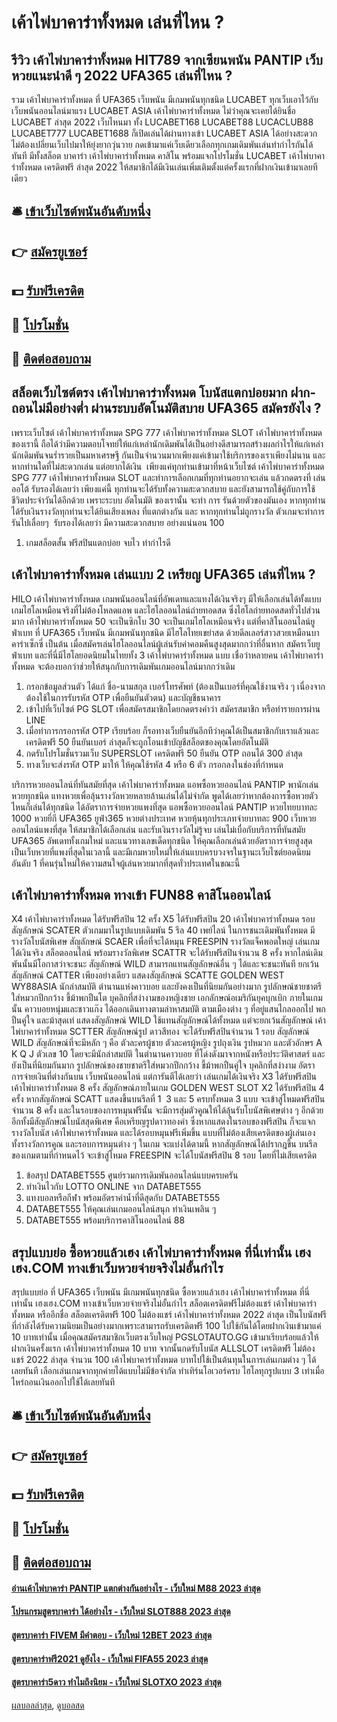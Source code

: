 # เค้าไพ่บาคาร่าทั้งหมด เล่นที่ไหน ?
## รีวิว เค้าไพ่บาคาร่าทั้งหมด HIT789 จากเซียนพนัน PANTIP เว็บหวยแนะนำดี ๆ 2022 UFA365 เล่นที่ไหน ?
รวม เค้าไพ่บาคาร่าทั้งหมด ที่ UFA365 เว็บพนัน มีเกมพนันทุกชนิด LUCABET ทุกเว็บเอาไว้กับเว็บพนันออนไลน์มาแรง LUCABET ASIA เค้าไพ่บาคาร่าทั้งหมด ไม่ว่าคุณจะเคยได้ยินชื่อ LUCABET ล่าสุด 2022 เว็บไหนมา ทั้ง LUCABET168 LUCABET88 LUCACLUB88 LUCABET777 LUCABET1688 ก็เปิดเล่นได้ผ่านทางเข้า LUCABET ASIA ได้อย่างสะดวก ไม่ต้องเปลี่ยนเว็บไปมาให้ยุ่งยากวุ่นวาย กดเข้ามาแค่เว็บเดียวเลือกทุกเกมเดิมพันเล่นทำกำไรกันได้ทันที มีทั้งสล็อต บาคาร่า เค้าไพ่บาคาร่าทั้งหมด คาสิโน พร้อมแจกโปรโมชั่น LUCABET เค้าไพ่บาคาร่าทั้งหมด เครดิตฟรี ล่าสุด 2022 ให้สมาชิกได้มีเงินเล่นเพิ่มเติมตั้งแต่ครั้งแรกที่ฝากเงินเข้ามาเลยทีเดียว

## 🛎 [เข้าเว็บไซต์พนันอันดับหนึ่ง](https://bit.ly/3SdLNi2)
## 👉 [สมัครยูเซอร์](https://bit.ly/3SdLNi2)
## 💵 [รับฟรีเครดิต](https://bit.ly/3dyRKHj)
## 👑 [โปรโมชั่น](https://bit.ly/3dyRKHj)
## 📱 [ติดต่อสอบถาม](https://bit.ly/3dyRKHj)

## สล็อตเว็บไซต์ตรง เค้าไพ่บาคาร่าทั้งหมด โบนัสแตกบ่อยมาก ฝาก-ถอนไม่มีอย่างต่ำ ผ่านระบบอัตโนมัติสบาย UFA365 สมัครยังไง ?
เพราะเว็บไซต์ เค้าไพ่บาคาร่าทั้งหมด SPG 777 เค้าไพ่บาคาร่าทั้งหมด SLOT เค้าไพ่บาคาร่าทั้งหมด ของเรานี้ ถือได้ว่ามีความตอบโจทย์ให้แก่เหล่านักเดิมพันได้เป็นอย่างดีสามารถสร้างผลกำไรให้แก่เหล่านักเดิมพันจนร่ำรวยเป็นมหาเศรษฐี กันเป็นจำนวนมากเพียงแค่เข้ามาใช้บริการของเราเพียงไม่นาน และหากท่านใดที่ไม่สะดวกเล่น แต่อยากได้เงิน  เพียงแค่ทุกท่านเข้ามาที่หน้าเว็บไซต์ เค้าไพ่บาคาร่าทั้งหมด SPG 777 เค้าไพ่บาคาร่าทั้งหมด SLOT และทำการเลือกเกมที่ทุกท่านอยากจะเล่น แล้วกดตรงที่ เล่นออโต้ รับรองได้เลยว่า เพียงแค่นี้ ทุกท่านจะได้รับทั้งความสะดวกสบาย และยังสามารถใช้คู่กับการใช้ชีวิตประจำวันได้อีกด้วย เพราะระบบ อัตโนมัติ ของเรานั้น จะทำ การ รันด้วยตัวของมันเอง หากทุกท่านได้รับเงินรางวัลทุกท่านจะได้ยินเสียงเพลง ที่แตกต่างกัน และ หากทุกท่านไม่ถูกรางวัล ตัวเกมจะทำการรันไปเลื่อยๆ  รับรองได้เลยว่า มีความสะดวกสบาย อย่างแน่นอน 100
1. เกมสล็อตสั้น ฟรีสปินแตกบ่อย จบไว ทำกำไรดี

## เค้าไพ่บาคาร่าทั้งหมด เล่นแบบ 2 เหรียญ UFA365 เล่นที่ไหน ?
HILO เค้าไพ่บาคาร่าทั้งหมด เกมพนันออนไลน์ที่อัพเดทและแทงได้เงินจริงๆ มีให้เลือกเล่นได้ทั้งแบบ เกมไฮโลเหมือนจริงที่ไม่ต้องโหลดแอพ และไฮโลออนไลน์ถ่ายทอดสด ซึ่งไฮโลถ่ายทอดสดทั่วไปส่วนมาก เค้าไพ่บาคาร่าทั้งหมด 50 จะเป็นซิกโบ 30 จะเป็นเกมไฮโลเหมือนจริง
แต่ที่คาสิโนออนไลน์ยูฟ่าเบท ที่ UFA365 เว็บพนัน มีเกมพนันทุกชนิด มีไฮโลไทยเขย่าสด ด้วยดีลเลอร์สาวสวยเหมือนบาคาร่าเซ็กซี่ เป็นต้น เมื่อสมัครเล่นไฮโลออนไลน์ผู้เล่นรับค่าคอมคืนสูงสุดมากกว่าที่อื่นหาก สมัครเว็บยูฟ่าเบท และที่นี่มีไฮโลยอดนิยมในไทยทั้ง 3 เค้าไพ่บาคาร่าทั้งหมด แบบ เชื่อว่าหลายคน เค้าไพ่บาคาร่าทั้งหมด จะต้องบอกว่าช่วยให้สนุกกับการเดิมพันเกมออนไลน์มากกว่าเดิม
1. กรอกข้อมูลส่วนตัว ได้แก่ ชื่อ-นามสกุล เบอร์โทรศัพท์ (ต้องเป็นเบอร์ที่คุณใช้งานจริง ๆ เนื่องจากต้องใช้ในการรับรหัส OTP เพื่อยืนยันตัวตน) และบัญชีธนาคาร
2. เข้าไปที่เว็บไซต์ PG SLOT เพื่อสมัครสมาชิกโดยกดตรงคำว่า สมัครสมาชิก หรือทำรายการผ่าน LINE
3. เมื่อทำการกรอกรหัส OTP เรียบร้อย ก็รอทางเว็บยืนยันอีกทีว่าคุณได้เป็นสมาชิกกับเราแล้วและเครดิตฟรี 50 ยืนยันเบอร์ ล่าสุดก็จะถูกโอนเข้าบัญชีสล็อตของคุณโดยอัตโนมัติ
4. กดรับโปรโมชั่นรวมเว็บ SUPERSLOT เครดิตฟรี 50 ยืนยัน OTP ถอนได้ 300 ล่าสุด
5. ทางเว็บจะส่งรหัส OTP มาให้ ให้คุณใช้รหัส 4 หรือ 6 ตัว กรอกลงในช่องที่กำหนด

บริการหวยออนไลน์ที่ทันสมัยที่สุด เค้าไพ่บาคาร่าทั้งหมด แอพซื้อหวยออนไลน์ PANTIP พานักเล่นหวยทุกชนิด แทงหวยเพื่อลุ้นรางวัลหวยหลายล้านเล่นได้ไม่จำกัด พูดได้เลยว่าหากต้องการซื้อหวยตัวไหนก็เล่นได้ทุกชนิด ได้อัตราการจ่ายหวยแพงที่สุด แอพซื้อหวยออนไลน์ PANTIP หวยไทยบาทละ 1000 หวยยี่กี UFA365 ยูฟ่า365 หวยต่างประเทศ หวยหุ้นทุกประเภทจ่ายบาทละ 900 เว็บหวยออนไลน์แพงที่สุด ให้สมาชิกได้เลือกเล่น และรับเงินรางวัลไม่รู้จบ เล่นไม่เบื่อกับบริการที่ทันสมัย UFA365 ​​อัพเดททั้งเกมใหม่ และแนวทางเลขเด็ดทุกชนิด ให้คุณเลือกเล่นด้วยอัตราการจ่ายสูงสุด เป็นเว็บหวยที่แพงที่สุดในเวลานี้ และมีเกมหวยใหม่ให้เล่นแบบครบวงจรในฐานะเว็บไซต์ยอดนิยมอันดับ 1 ที่คนรุ่นใหม่ให้ความสนใจผู้เล่นหวยมากที่สุดทั่วประเทศในขณะนี้

## เค้าไพ่บาคาร่าทั้งหมด ทางเข้า FUN88 คาสิโนออนไลน์
X4 เค้าไพ่บาคาร่าทั้งหมด ได้รับฟรีสปิน 12 ครั้ง
X5 ได้รับฟรีสปิน 20 เค้าไพ่บาคาร่าทั้งหมด รอบ
สัญลักษณ์ SCATER
ตัวเกมมาในรูปแบบเดิมพัน 5 รีล 40 เพย์ไลน์ ในการชนะเดิมพันทั้งหมด มีรางวัลโบนัสพิเศษ สัญลักษณ์ SCAER เพื่อที่จะได้หมุน FREESPIN รางวัลแจ็คพอตใหญ่ เล่นเกมได้เงินจริง สล็อตออนไลน์ พร้อมรางวัลพิเศษ
SCATTR จะได้รับฟรีสปินจำนวน 8 ครั้ง
หากไลน์เดิมพันนั้นมีโอกาสว่าจะชนะ สัญลักษณ์ WILD สามารถแทนสัญลักษณ์อื่น ๆ ได้และจะชนะทันที ยกเว้นสัญลักษณ์ CATTER เพียงอย่างเดียว
แสดงสัญลักษณ์ SCATTE
GOLDEN WEST WY88ASIA นักล่าสมบัติ ตำนานแห่งคาวบอย และยังคงเป็นที่นิยมกันอย่างมาก รูปลักษณ์ชายชาตรีใส่หมวกปีกกว้าง ขี้ม้าพกปืนโต บุคลิกที่สง่างามของหญิงชาย เอกลักษณ์อเมริกันยุคบุกเบิก ภายในเกมนั้น คาวบอยหนุ่มและชาวแก๊ง ได้ออกเดินทางตามล่าหาสมบัติ ตามเมืองต่าง ๆ ที่อยู่แสนไกลออกไป พกปืนคู่ใจ และม้าสุดเท่
แสดงสัญลักษณ์ WILD
ใช้แทนสัญลักษณ์ได้ทั้งหมด แต่จะยกเว้นสัญลักษณ์ เค้าไพ่บาคาร่าทั้งหมด SCTTER
สัญลักษณ์รูป ดาวสีทอง จะได้รับฟรีสปินจำนวน 1 รอบ
สัญลักษณ์ WILD
สัญลักษณ์ที่จะมีหลัก ๆ คือ ตัวละครผู้ชาย ตัวละครผู้หญิง รูปถุงเงิน รูปหมวก และตัวอักษร A K Q J ตัวเลข 10 โดยจะมีนักล่าสมบัติ ในตำนานคาวบอย ที่โด่งดังมาจากหนังหรือประวัติศาสตร์ และยังเป็นที่นิยมกันมาก รูปลักษณ์ของชายชาตรีใส่หมวกปีกกว้าง ขี้ม้าพกปืนคู่ใจ บุคลิกที่สง่างาม อัตราการจ่ายเงินที่ต่างกันบน เว็บพนันออนไลน์ แต่การันตีได้เลยว่า เล่นเกมได้เงินจริง
X3 ได้รับฟรีสปิน เค้าไพ่บาคาร่าทั้งหมด 8 ครั้ง
สัญลักษณ์ภายในเกม GOLDEN WEST SLOT
X2 ได้รับฟรีสปิน 4 ครั้ง
หากสัญลักษณ์ SCATT แสดงขึ้นบนรีลที่ 1  3 และ 5 ครบทั้งหมด 3 แบบ จะเข้าสู่โหมดฟรีสปิน จำนวน 8 ครั้ง และในรอบของการหมุนฟรีนั้น จะมีการสุ่มตัวคูณให้ได้ลุ้นรับโบนัสพิเศษต่าง ๆ อีกด้วย อีกทั้งมีสัญลักษณ์โบนัสสุดพิเศษ คือเหรียญรูปดาวทองคำ ซึ่งหากแสดงในรอบของฟรีสปิน ก็จะแจกรางวัลโบนัส เค้าไพ่บาคาร่าทั้งหมด และได้รอบหมุนฟรีเพิ่มขึ้น แบบที่ไม่ต้องเสียเครดิตของผู้เล่นเอง ทั้งรางวัลการคูณ และรอบการหมุนต่าง ๆ ในเกม จะแบ่งได้ตามนี้
หากสัญลักษณ์ได้ปรากฎขึ้น บนรีลของเกมตามที่กำหนดไว้ จะเข้าสู่โหมด FREESPIN จะได้โบนัสฟรีสปิน 8 รอบ โดยที่ไม่เสียเครดิต
1. ข้อสรุป DATABET555 ศูนย์รวมการเดิมพันออนไลน์แบบครบครัน
2. ทำเงินไวกับ LOTTO ONLINE จาก DATABET555
3. แทงบอลหรือกีฬา พร้อมอัตราค่าน้ำที่ดีสุดกับ DATABET555
4. DATABET555 ให้คุณเล่นเกมออนไลน์สนุก ทำเงินเพลิน ๆ
5. DATABET555 พร้อมบริการคาสิโนออนไลน์ 88

## สรุปแบบย่อ ซื้อหวยแล้วเฮง เค้าไพ่บาคาร่าทั้งหมด ที่นี่เท่านั้น เฮงเฮง.COM ทางเข้าเว็บหวยจ่ายจริงไม่อั้นกำไร
สรุปแบบย่อ ที่ UFA365 เว็บพนัน มีเกมพนันทุกชนิด ซื้อหวยแล้วเฮง เค้าไพ่บาคาร่าทั้งหมด ที่นี่เท่านั้น เฮงเฮง.COM ทางเข้าเว็บหวยจ่ายจริงไม่อั้นกำไร สล็อตเครดิตฟรีไม่ต้องแชร์ เค้าไพ่บาคาร่าทั้งหมด หรืออีกชื่อ สล็อตเครดิตฟรี 100 ไม่ต้องแชร์ เค้าไพ่บาคาร่าทั้งหมด 2022 ล่าสุด เป็นโบนัสฟรีที่กำลังได้รับความนิยมเป็นอย่างมากเพราะสามารถรับเครดิตฟรี 100 ไปใช้กันได้โดยฝากเงินเข้ามาแค่ 10 บาทเท่านั้น เมื่อคุณสมัครสมาชิกเว็บตรงเว็บใหญ่ PGSLOTAUTO.GG เข้ามาเรียบร้อยแล้วให้ฝากเงินครั้งแรก เค้าไพ่บาคาร่าทั้งหมด 10 บาท จากนั้นกดรับโบนัส ALLSLOT เครดิตฟรี ไม่ต้องแชร์ 2022 ล่าสุด จำนวน 100 เค้าไพ่บาคาร่าทั้งหมด บาทไปใช้เป็นต้นทุนในการเล่นเกมต่าง ๆ ได้เลยทันที เลือกเล่นเกมจากทุกค่ายได้แบบไม่มีข้อจำกัด ทำเทิร์นโอเวอร์ครบ ไฮโลทุกรูปแบบ 3 เท่าเมื่อไหร่ถอนเงินออกไปใช้ได้เลยทันที

## 🛎 [เข้าเว็บไซต์พนันอันดับหนึ่ง](https://bit.ly/3SdLNi2)
## 👉 [สมัครยูเซอร์](https://bit.ly/3SdLNi2)
## 💵 [รับฟรีเครดิต](https://bit.ly/3dyRKHj)
## 👑 [โปรโมชั่น](https://bit.ly/3dyRKHj)
## 📱 [ติดต่อสอบถาม](https://bit.ly/3dyRKHj)

#### [อ่านเค้าไพ่บาคาร่า PANTIP แตกต่างกันอย่างไร - เว็บใหม่ M88 2023 ล่าสุด](https://atom.io/themes/อ่านเค้าไพ่บาคาร่า%20pantip%20แตกต่างกันอย่างไร%20-%20เว็บใหม่%20m88%202023%20ล่าสุด)
#### [โปรแกรมสูตรบาคาร่า ได้อย่างไร - เว็บใหม่ SLOT888 2023 ล่าสุด](https://atom.io/themes/โปรแกรมสูตรบาคาร่า%20ได้อย่างไร%20-%20เว็บใหม่%20slot888%202023%20ล่าสุด)
#### [สูตรบาคาร่า FIVEM มีคำตอบ - เว็บใหม่ 12BET 2023 ล่าสุด](https://atom.io/themes/สูตรบาคาร่า%20fivem%20มีคำตอบ%20-%20เว็บใหม่%2012bet%202023%20ล่าสุด)
#### [สูตรบาคาร่าฟรี2021 ดูยังไง - เว็บใหม่ FIFA55 2023 ล่าสุด](https://atom.io/themes/สูตรบาคาร่าฟรี2021%20ดูยังไง%20-%20เว็บใหม่%20fifa55%202023%20ล่าสุด)
#### [สูตรบาคาร่า5ดาว ทำไมถึงนิยม - เว็บใหม่ SLOTXO 2023 ล่าสุด](https://atom.io/themes/สูตรบาคาร่า5ดาว%20ทำไมถึงนิยม%20-%20เว็บใหม่%20slotxo%202023%20ล่าสุด)

[ผลบอลล่าสุด](https://siamsport.tv "ผลบอลล่าสุด"), [ดูบอลสด](https://siamsport.tv/ดูบอลสด "ดูบอลสด")